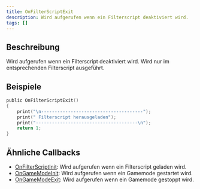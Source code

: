 ```yaml
---
title: OnFilterScriptExit
description: Wird aufgerufen wenn ein Filterscript deaktiviert wird.
tags: []
---
```


## Beschreibung

Wird aufgerufen wenn ein Filterscript deaktiviert wird. Wird nur im entsprechenden Filterscript ausgeführt.

## Beispiele

```c
public OnFilterScriptExit()
{
    print("\n--------------------------------------");
    print(" Filterscript herausgeladen");
    print("--------------------------------------\n");
    return 1;
}
```

## Ähnliche Callbacks

- [OnFilterScriptInit](OnFilterScriptInit): Wird aufgerufen wenn ein Filterscript geladen wird.
- [OnGameModeInit](OnGameModeInit): Wird aufgerufen wenn ein Gamemode gestartet wird.
- [OnGameModeExit](OnGameModeExit): Wird aufgerufen wenn ein Gamemode gestoppt wird.
